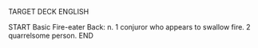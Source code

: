 TARGET DECK
ENGLISH

START
Basic
Fire-eater
Back: n. 1 conjuror who appears to swallow fire. 2 quarrelsome person.
END
